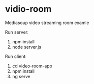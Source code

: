 # vidio-room

Mediasoup video streaming room examle

Run server:

1. npm install
2. node server.js
 
Run client:

1. cd video-room-app
2. npm install
3. ng serve